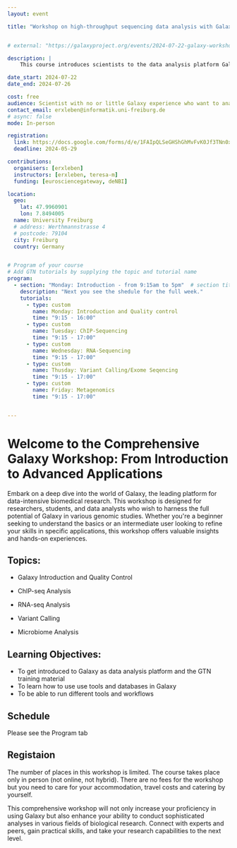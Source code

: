 ```yaml
---
layout: event

title: "Workshop on high-throughput sequencing data analysis with Galaxy"


# external: "https://galaxyproject.org/events/2024-07-22-galaxy-workshop-freiburg/"

description: |
    This course introduces scientists to the data analysis platform Galaxy. The course is a beginner course; there is no requirement of any programming skills.

date_start: 2024-07-22
date_end: 2024-07-26 

cost: free 
audience: Scientist with no or little Galaxy experience who want to analyse sequencing data.
contact_email: erxleben@informatik.uni-freiburg.de
# async: false 
mode: In-person

registration:
  link: https://docs.google.com/forms/d/e/1FAIpQLSeGHShGhMvFvK0Jf3TNn0xgSMVboabWiTPfP2s3L1iDM0qTzA/viewform
  deadline: 2024-05-29

contributions:
  organisers: [erxleben]
  instructors: [erxleben, teresa-m]
  funding: [eurosciencegateway, deNBI]

location:
  geo:
    lat: 47.9960901
    lon: 7.8494005
  name: University Freiburg
  # address: Werthmannstrasse 4
  # postcode: 79104
  city: Freiburg
  country: Germany


# Program of your course
# Add GTN tutorials by supplying the topic and tutorial name
program:
  - section: "Monday: Introduction - from 9:15am to 5pm"  # section title is optional
    description: "Next you see the shedule for the full week."
    tutorials:
      - type: custom
        name: Monday: Introduction and Quality control
        time: "9:15 - 16:00"
      - type: custom
        name: Tuesday: ChIP-Sequencing
        time: "9:15 - 17:00"
      - type: custom
        name: Wednesday: RNA-Sequencing
        time: "9:15 - 17:00"
      - type: custom
        name: Thusday: Variant Calling/Exome Seqencing
        time: "9:15 - 17:00"
      - type: custom
        name: Friday: Metagenomics
        time: "9:15 - 17:00"


---
```

# Welcome to the Comprehensive Galaxy Workshop: From Introduction to Advanced Applications




Embark on a deep dive into the world of Galaxy, the leading platform for data-intensive biomedical research. This workshop is designed for researchers, students, and data analysts who wish to harness the full potential of Galaxy in various genomic studies. Whether you're a beginner seeking to understand the basics or an intermediate user looking to refine your skills in specific applications, this workshop offers valuable insights and hands-on experiences.

## Topics:

- Galaxy Introduction and Quality Control

- ChIP-seq Analysis

- RNA-seq Analysis

- Variant Calling

- Microbiome Analysis


## Learning Objectives:

- To get introduced to Galaxy as data analysis platform and the GTN training material
- To learn how to use use tools and databases in Galaxy
- To be able to run different tools and workflows

## Schedule

Please see the Program tab

## Registaion
The number of places in this workshop is limited. The course takes place only in person (not online, not hybrid). There are no fees for the workshop but you need to care for your accommodation, travel costs and catering by yourself.


This comprehensive workshop will not only increase your proficiency in using Galaxy but also enhance your ability to conduct sophisticated analyses in various fields of biological research. Connect with experts and peers, gain practical skills, and take your research capabilities to the next level.
